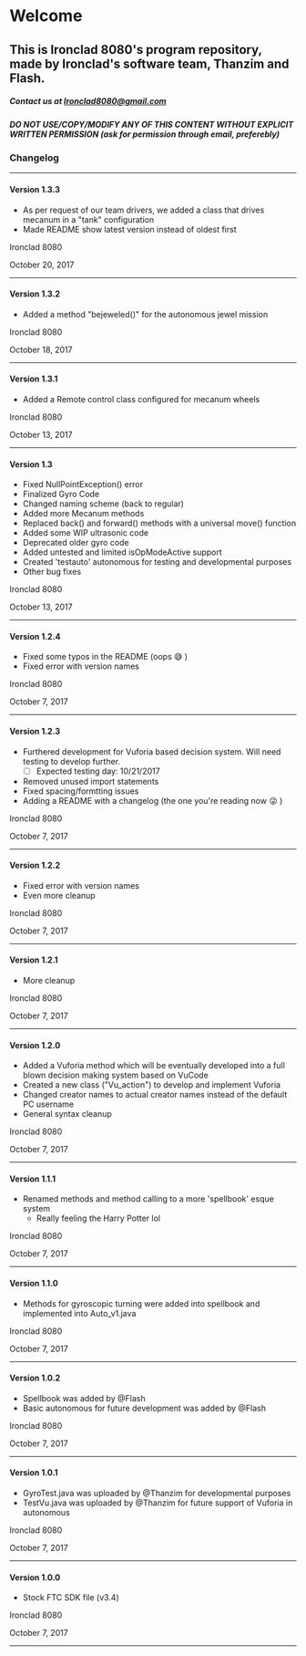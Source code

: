 ﻿# Welcome

## This is Ironclad 8080's program repository, made by Ironclad's software team, Thanzim and Flash.

##### Contact us at Ironclad8080@gmail.com
##### DO NOT USE/COPY/MODIFY ANY OF THIS CONTENT WITHOUT EXPLICIT WRITTEN PERMISSION (ask for permission through email, preferebly)


### Changelog
**************************************************************************************
#### Version 1.3.3
 * As per request of our team drivers, we added a class that drives mecanum in a "tank" configuration
 * Made README show latest version instead of oldest first

Ironclad 8080

October 20, 2017
**************************************************************************************
#### Version 1.3.2
 * Added a method "bejeweled()" for the autonomous jewel mission

Ironclad 8080

October 18, 2017
**************************************************************************************
#### Version 1.3.1
 * Added a Remote control class configured for mecanum wheels

Ironclad 8080

October 13, 2017
**************************************************************************************
#### Version 1.3
 * Fixed NullPointException() error
 * Finalized Gyro Code
 * Changed naming scheme (back to regular)
 * Added more Mecanum methods
 * Replaced back() and forward() methods with a universal move() function
 * Added some WIP ultrasonic code
 * Deprecated older gyro code
 * Added untested and limited isOpModeActive support
 * Created 'testauto' autonomous for testing and developmental purposes
 * Other bug fixes

Ironclad 8080

October 13, 2017
**************************************************************************************
#### Version 1.2.4
 * Fixed some typos in the README (oops :sweat_smile: ) 
 * Fixed error with version names

Ironclad 8080

October 7, 2017
**************************************************************************************
#### Version 1.2.3
 * Furthered development for Vuforia based decision system. Will need testing to develop further.
   - [ ] Expected testing day: 10/21/2017 
 * Removed unused import statements
 * Fixed spacing/formtting issues
 * Adding a README with a changelog (the one you're reading now :stuck_out_tongue_winking_eye: )

Ironclad 8080

October 7, 2017
**************************************************************************************
#### Version 1.2.2
 * Fixed error with version names
 * Even more cleanup

Ironclad 8080

October 7, 2017
**************************************************************************************
#### Version 1.2.1
 * More cleanup

Ironclad 8080

October 7, 2017
**************************************************************************************
#### Version 1.2.0
 * Added a Vuforia method which will be eventually developed into a full blown decision making system based on VuCode
 * Created a new class ("Vu_action") to develop and implement Vuforia
 * Changed creator names to actual creator names instead of the default PC username
 * General syntax cleanup

Ironclad 8080

October 7, 2017
**************************************************************************************
#### Version 1.1.1
 * Renamed methods and method calling to a more 'spellbook' esque system
   - Really feeling the Harry Potter lol

Ironclad 8080

October 7, 2017
**************************************************************************************
#### Version 1.1.0
 * Methods for gyroscopic turning were added into spellbook and implemented into Auto_v1.java

Ironclad 8080

October 7, 2017
**************************************************************************************
#### Version 1.0.2
 * Spellbook was added by @Flash
 * Basic autonomous for future development was added by @Flash

Ironclad 8080

October 7, 2017
**************************************************************************************
#### Version 1.0.1

 * GyroTest.java was uploaded by @Thanzim for developmental purposes
 * TestVu.java was uploaded by @Thanzim for future support of Vuforia in autonomous

Ironclad 8080

October 7, 2017
**************************************************************************************
#### Version 1.0.0

 * Stock FTC SDK file (v3.4)

Ironclad 8080

October 7, 2017
**************************************************************************************


